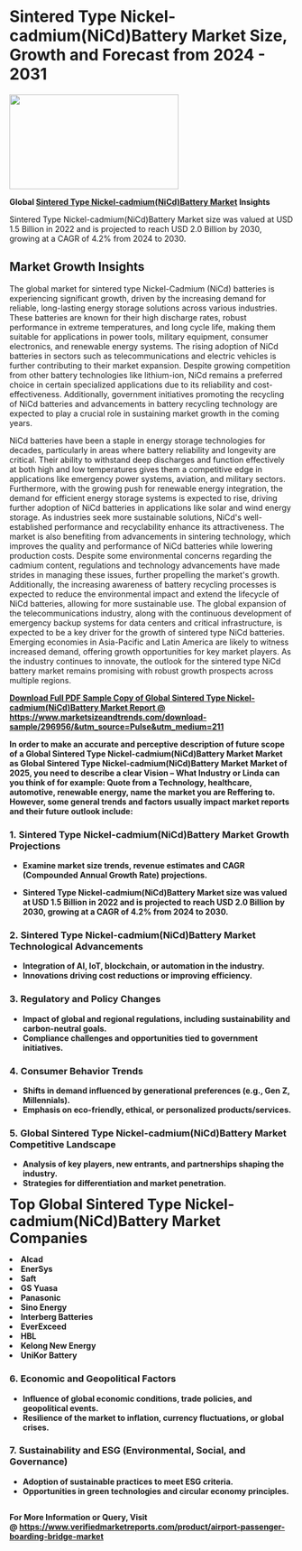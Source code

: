 <H1>Sintered Type Nickel-cadmium(NiCd)Battery Market Size, Growth and Forecast from 2024 - 2031</H1><img class="aligncenter size-medium wp-image-584254" src="https://thirdeyenews.in/wp-content/uploads/2024/09/Global-Market-Research-300x168.jpeg" alt="" width="300" height="168" /><p><strong>Global&nbsp;<a href="https://www.marketsizeandtrends.com/download-sample/296956/&amp;utm_source=Pulse&amp;utm_medium=211">Sintered Type Nickel-cadmium(NiCd)Battery Market</a> Insights</strong></p><p>Sintered Type Nickel-cadmium(NiCd)Battery Market size was valued at USD 1.5 Billion in 2022 and is projected to reach USD 2.0 Billion by 2030, growing at a CAGR of 4.2% from 2024 to 2030.</p><p><h2>Market Growth Insights</h2> <p>The global market for sintered type Nickel-Cadmium (NiCd) batteries is experiencing significant growth, driven by the increasing demand for reliable, long-lasting energy storage solutions across various industries. These batteries are known for their high discharge rates, robust performance in extreme temperatures, and long cycle life, making them suitable for applications in power tools, military equipment, consumer electronics, and renewable energy systems. The rising adoption of NiCd batteries in sectors such as telecommunications and electric vehicles is further contributing to their market expansion. Despite growing competition from other battery technologies like lithium-ion, NiCd remains a preferred choice in certain specialized applications due to its reliability and cost-effectiveness. Additionally, government initiatives promoting the recycling of NiCd batteries and advancements in battery recycling technology are expected to play a crucial role in sustaining market growth in the coming years.</p> <p><strong><a href="#"></a></strong></p> <p>NiCd batteries have been a staple in energy storage technologies for decades, particularly in areas where battery reliability and longevity are critical. Their ability to withstand deep discharges and function effectively at both high and low temperatures gives them a competitive edge in applications like emergency power systems, aviation, and military sectors. Furthermore, with the growing push for renewable energy integration, the demand for efficient energy storage systems is expected to rise, driving further adoption of NiCd batteries in applications like solar and wind energy storage. As industries seek more sustainable solutions, NiCd's well-established performance and recyclability enhance its attractiveness. The market is also benefiting from advancements in sintering technology, which improves the quality and performance of NiCd batteries while lowering production costs. Despite some environmental concerns regarding the cadmium content, regulations and technology advancements have made strides in managing these issues, further propelling the market's growth. Additionally, the increasing awareness of battery recycling processes is expected to reduce the environmental impact and extend the lifecycle of NiCd batteries, allowing for more sustainable use. The global expansion of the telecommunications industry, along with the continuous development of emergency backup systems for data centers and critical infrastructure, is expected to be a key driver for the growth of sintered type NiCd batteries. Emerging economies in Asia-Pacific and Latin America are likely to witness increased demand, offering growth opportunities for key market players. As the industry continues to innovate, the outlook for the sintered type NiCd battery market remains promising with robust growth prospects across multiple regions.</p> <p><strong><a href="#"></p><p><span class=""><strong>Download Full PDF Sample Copy of Global Sintered Type Nickel-cadmium(NiCd)Battery Market Report</strong> @ <a href="https://www.marketsizeandtrends.com/download-sample/296956/&amp;utm_source=Pulse&amp;utm_medium=211" target="_blank">https://www.marketsizeandtrends.com/download-sample/296956/&amp;utm_source=Pulse&amp;utm_medium=211</a></span></p><p>In order to make an accurate and perceptive description of future scope of a Global&nbsp;Sintered Type Nickel-cadmium(NiCd)Battery Market Market as Global&nbsp;Sintered Type Nickel-cadmium(NiCd)Battery Market Market of 2025, you need to describe a clear Vision &ndash; What Industry or Linda can you think of for example: Quote from a Technology, healthcare, automotive, renewable energy, name the market you are Reffering to. However, some general trends and factors usually impact market reports and their future outlook include:</p><h3>1.&nbsp;<strong>Sintered Type Nickel-cadmium(NiCd)Battery Market Growth Projections</strong></h3><ul><li>Examine market size trends, revenue estimates and CAGR (Compounded Annual Growth Rate) projections.</li><li><p>Sintered Type Nickel-cadmium(NiCd)Battery Market size was valued at USD 1.5 Billion in 2022 and is projected to reach USD 2.0 Billion by 2030, growing at a CAGR of 4.2% from 2024 to 2030.</p></li></ul><h3>2.&nbsp;<strong>Sintered Type Nickel-cadmium(NiCd)Battery Market Technological Advancements</strong></h3><ul><li>Integration of AI, IoT, blockchain, or automation in the industry.</li><li>Innovations driving cost reductions or improving efficiency.</li></ul><h3>3.&nbsp;<strong>Regulatory and Policy Changes</strong></h3><ul><li>Impact of global and regional regulations, including sustainability and carbon-neutral goals.</li><li>Compliance challenges and opportunities tied to government initiatives.</li></ul><h3>4.&nbsp;<strong>Consumer Behavior Trends</strong></h3><ul><li>Shifts in demand influenced by generational preferences (e.g., Gen Z, Millennials).</li><li>Emphasis on eco-friendly, ethical, or personalized products/services.</li></ul><h3>5.&nbsp;<strong>Global Sintered Type Nickel-cadmium(NiCd)Battery Market Competitive Landscape</strong></h3><ul><li>Analysis of key players, new entrants, and partnerships shaping the industry.</li><li>Strategies for differentiation and market penetration.</li></ul><p data-pm-slice="1 1 []"><span style="color: inherit; font-family: inherit; font-size: 25px;">Top Global Sintered Type Nickel-cadmium(NiCd)Battery Market Companies</span></p><div class="" data-test-id=""><p><li>Alcad</li><li> EnerSys</li><li> Saft</li><li> GS Yuasa</li><li> Panasonic</li><li> Sino Energy</li><li> Interberg Batteries</li><li> EverExceed</li><li> HBL</li><li> Kelong New Energy</li><li> UniKor Battery</li></p></div><h3>6.&nbsp;<strong>Economic and Geopolitical Factors</strong></h3><ul><li>Influence of global economic conditions, trade policies, and geopolitical events.</li><li>Resilience of the market to inflation, currency fluctuations, or global crises.</li></ul><h3>7.&nbsp;<strong>Sustainability and ESG (Environmental, Social, and Governance)</strong></h3><ul><li>Adoption of sustainable practices to meet ESG criteria.</li><li>Opportunities in green technologies and circular economy principles.</li></ul><h2><strong style="font-size: 14px;">For More Information or Query, Visit @&nbsp;</strong><a style="background-color: #ffffff; font-size: 14px;" href="https://www.marketsizeandtrends.com/report/sintered-type-nickel-cadmium-nicd-battery-market/" target="_blank">https://www.verifiedmarketreports.com/product/airport-passenger-boarding-bridge-market</a></h2>
